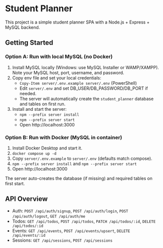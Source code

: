# Student Planner

This project is a simple student planner SPA with a Node.js + Express + MySQL backend.

## Getting Started

### Option A: Run with local MySQL (no Docker)
1. Install MySQL locally (Windows: use MySQL Installer or WAMP/XAMPP). Note your MySQL host, port, username, and password.
2. Copy env file and set your local credentials:
   - `Copy-Item server/.env.example server/.env` (PowerShell)
   - Edit `server/.env` and set DB_USER/DB_PASSWORD/DB_PORT if needed.
   - The server will automatically create the `student_planner` database and tables on first run.
3. Install and start the server:
   - `npm --prefix server install`
   - `npm --prefix server start`
   - Open http://localhost:3000

### Option B: Run with Docker (MySQL in container)
1. Install Docker Desktop and start it.
2. `docker compose up -d`
3. Copy `server/.env.example` to `server/.env` (defaults match compose).
4. `npm --prefix server install` and `npm --prefix server start`
5. Open http://localhost:3000

The server auto-creates the database (if missing) and required tables on first start.

## API Overview
- Auth: `POST /api/auth/signup`, `POST /api/auth/login`, `POST /api/auth/logout`, `GET /api/auth/me`
- Todos: `GET /api/todos`, `POST /api/todos`, `PATCH /api/todos/:id`, `DELETE /api/todos/:id`
- Events: `GET /api/events`, `POST /api/events/upsert`, `DELETE /api/events/:id`
- Sessions: `GET /api/sessions`, `POST /api/sessions`
